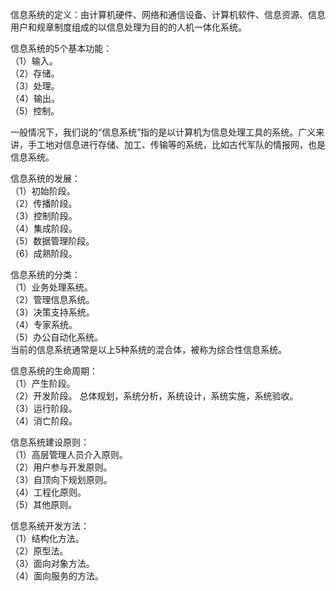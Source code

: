 信息系统的定义：由计算机硬件、网络和通信设备、计算机软件、信息资源、信息用户和规章制度组成的以信息处理为目的的人机一体化系统。

信息系统的5个基本功能：  
（1）输入。  
（2）存储。  
（3）处理。  
（4）输出。  
（5）控制。                                                              

一般情况下，我们说的“信息系统”指的是以计算机为信息处理工具的系统。广义来讲，手工地对信息进行存储、加工、传输等的系统，比如古代军队的情报网，也是信息系统。

信息系统的发展：  
（1）初始阶段。   
（2）传播阶段。  
（3）控制阶段。  
（4）集成阶段。  
（5）数据管理阶段。  
（6）成熟阶段。  

信息系统的分类：  
（1）业务处理系统。  
（2）管理信息系统。  
（3）决策支持系统。  
（4）专家系统。  
（5）办公自动化系统。  
当前的信息系统通常是以上5种系统的混合体，被称为综合性信息系统。

信息系统的生命周期：  
（1）产生阶段。  
（2）开发阶段。   总体规划，系统分析，系统设计，系统实施，系统验收。  
（3）运行阶段。  
（4）消亡阶段。  

信息系统建设原则：  
（1）高层管理人员介入原则。  
（2）用户参与开发原则。  
（3）自顶向下规划原则。  
（4）工程化原则。  
（5）其他原则。  


信息系统开发方法：  
（1）结构化方法。    
（2）原型法。  
（3）面向对象方法。  
（4）面向服务的方法。  
